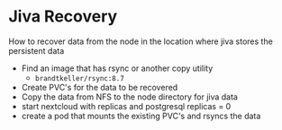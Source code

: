 # Jiva Recovery

How to recover data from the node in the location where jiva stores the persistent data

- Find an image that has rsync or another copy utility
    - `brandtkeller/rsync:8.7`
- Create PVC's for the data to be recovered
- Copy the data from NFS to the node directory for jiva data
- start nextcloud with replicas and postgresql replicas = 0
- create a pod that mounts the existing PVC's and rsyncs the data


